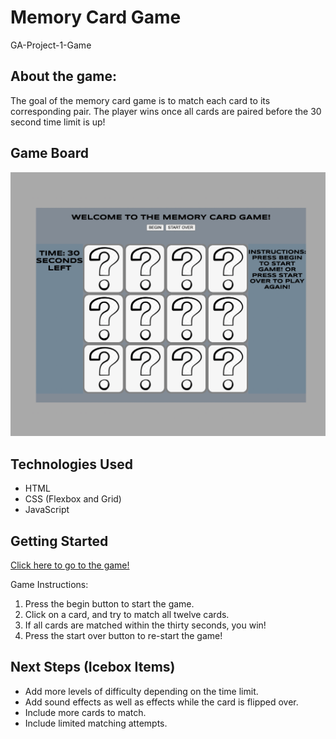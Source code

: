 # Memory Card Game
GA-Project-1-Game

## About the game: 
The goal of the memory card game is to match each card to its corresponding pair.  The player wins once all cards are paired before the 30 second time limit is up!

## Game Board
![Game Board](/imgs/imgs/Game%20Board.png)

## Technologies Used
* HTML
* CSS (Flexbox and Grid)
* JavaScript 

## Getting Started
[Click here to go to the game!](https://marianag11.github.io/GA-Project-1--Game-/)

Game Instructions:
1. Press the begin button to start the game.
2. Click on a card, and try to match all twelve cards.
3. If all cards are matched within the thirty seconds, you win!
4. Press the start over button to re-start the game!

## Next Steps (Icebox Items)
* Add more levels of difficulty depending on the time limit. 
* Add sound effects as well as effects while the card is flipped over. 
* Include more cards to match.
* Include limited matching attempts.  

